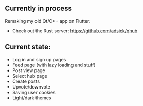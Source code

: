 ## Currently in process
Remaking my old Qt/C++ app on Flutter.

- Check out the Rust server: https://github.com/adsick/qhub

## Current state:
- Log in and sign up pages
- Feed page (with lazy loading and stuff)
- Post view page
- Select hub page
- Create posts
- Upvote/downvote
- Saving user cookies 
- Light/dark themes
